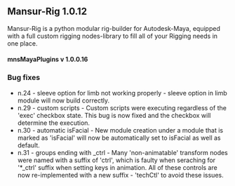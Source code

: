 ## Mansur-Rig 1.0.12

Mansur-Rig is a python modular rig-builder for Autodesk-Maya, equipped with a full custom rigging nodes-library to fill all of your Rigging needs in one place.

#### mnsMayaPlugins v 1.0.0.16

### Bug fixes
- n.24 - sleeve option for limb not working properly - sleeve option in limb module will now build correctly.
- n.29 - custom scripts - Custom scripts were executing regardless of the 'exec' checkbox state. This bug is now fixed and the checkbox will determine the execution.
- n.30 - automatic isFacial - New module creation under a module that is marked as 'isFacial' will now be automatically set to isFacial as well as default.
- n.31 - groups ending with _ctrl - Many 'non-animatable' transform nodes were named with a suffix of 'ctrl', which is faulty when seraching for '*_ctrl' suffix when setting keys in animation. All of these controls are now re-implemented with a new suffix - 'techCtl' to avoid these issues. 